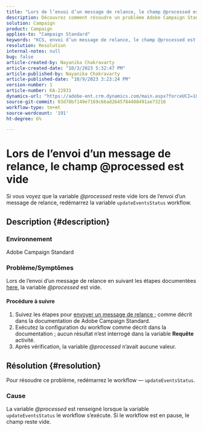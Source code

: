 ```yaml
---
title: "Lors de l’envoi d’un message de relance, le champ @processed est vide"
description: Découvrez comment résoudre un problème Adobe Campaign Standard en raison duquel le champ @processed reste vide lors de l’envoi d’un message de relance. Redémarrez le workflow.
solution: Campaign
product: Campaign
applies-to: "Campaign Standard"
keywords: "KCS, envoi d’un message de relance, le champ @processed est vide, ACS, workflow de redémarrage"
resolution: Resolution
internal-notes: null
bug: false
article-created-by: Nayanika Chakravarty
article-created-date: "10/3/2023 5:32:47 PM"
article-published-by: Nayanika Chakravarty
article-published-date: "10/9/2023 3:23:24 PM"
version-number: 1
article-number: KA-22931
dynamics-url: "https://adobe-ent.crm.dynamics.com/main.aspx?forceUCI=1&pagetype=entityrecord&etn=knowledgearticle&id=5fdf94d8-1262-ee11-be6e-6045bd006b3d"
source-git-commit: 03d78bf149e7169c66ad2645784408491ae73216
workflow-type: tm+mt
source-wordcount: '191'
ht-degree: 6%

---
```


# Lors de l’envoi d’un message de relance, le champ @processed est vide


Si vous voyez que la variable *@processed* reste vide lors de l’envoi d’un message de relance, redémarrez la variable `updateEventsStatus` workflow.

## Description {#description}


### Environnement

Adobe Campaign Standard

### Problème/Symptômes

Lors de l’envoi d’un message de relance en suivant les étapes documentées [here](https://experienceleague.adobe.com/docs/campaign-standard/using/communication-channels/transactional-messaging/follow-up-messages.html?lang=en#sending-a-follow-up-message), la variable *@processed* est vide.

#### <b>Procédure à suivre</b>

1. Suivez les étapes pour [envoyer un message de relance ;](https://experienceleague.adobe.com/docs/campaign-standard/using/communication-channels/transactional-messaging/follow-up-messages.html?lang=en#sending-a-follow-up-message) comme décrit dans la documentation de Adobe Campaign Standard.
2. Exécutez la configuration du workflow comme décrit dans la documentation ; aucun résultat n’est interrogé dans la variable <b>Requête</b> activité.
3. Après vérification, la variable *@processed* n’avait aucune valeur.



## Résolution {#resolution}


Pour résoudre ce problème, redémarrez le workflow — `updateEventsStatus`.

### Cause

La variable *@processed* est renseigné lorsque la variable `updateEventsStatus` le workflow s’exécute. Si le workflow est en pause, le champ reste vide.
